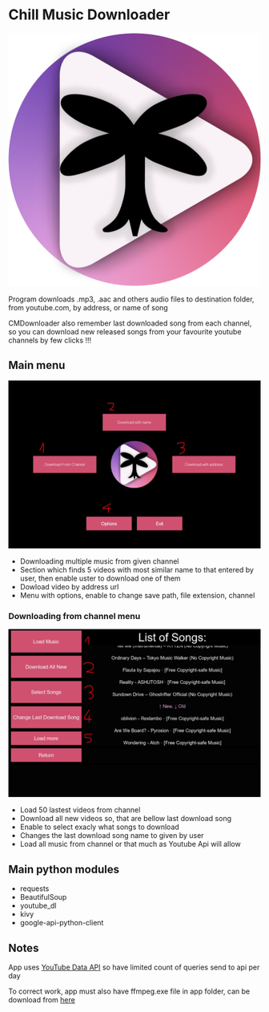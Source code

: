 # Chill Music Downloader 
![Logo](data/graphics/CMDownloader_logo.png "Logo")

Program downloads .mp3, .aac and others audio files to destination folder, from youtube.com, by address, or name of song

CMDownloader also remember last downloaded song from each channel, so you can download new released songs from your favourite youtube channels by few clicks !!!

## Main menu
![Menu](data/graphics/screenshots/Screen1.jpg "Menu")
- Downloading multiple music from given channel
- Section which finds 5 videos with most similar name to that entered by user, then enable uster to download one of them
- Dowload video by address url
- Menu with options, enable to change save path, file extension, channel

### Downloading from channel menu
![Channel download menu](data/graphics/screenshots/Screen2.jpg "Channel download menu")
- Load 50 lastest videos from channel
- Download all new videos so, that are bellow last download song
- Enable to select exacly what songs to download
- Changes the last download song name to given by user
- Load all music from channel or that much as Youtube Api will allow


## Main python modules
* requests
* BeautifulSoup
* youtube_dl
* kivy
* google-api-python-client

## Notes

App uses [YouTube Data API](https://developers.google.com/youtube/v3) so have limited count of queries send to api per day

To correct work, app must also have ffmpeg.exe file in app folder, can be download from [here](https://ffmpeg.org/download.html)
